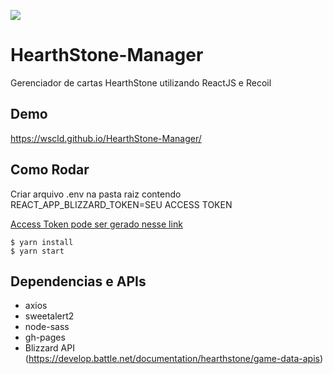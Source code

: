 ![](https://res.cloudinary.com/dble8dnul/image/upload/c_scale,h_470/v1593904874/screenshot-nimbus-capture-2020.07.04-20_19_24_v2x7da.png)

# HearthStone-Manager
Gerenciador de cartas HearthStone utilizando ReactJS e Recoil


## Demo
https://wscld.github.io/HearthStone-Manager/

## Como Rodar
Criar arquivo .env na pasta raiz contendo REACT_APP_BLIZZARD_TOKEN=SEU ACCESS TOKEN

[Access Token pode ser gerado nesse link](https://develop.battle.net/documentation/hearthstone/game-data-apis "Access Token pode ser gerado aqui")

    $ yarn install
    $ yarn start

## Dependencias e APIs
- axios
- sweetalert2
- node-sass
- gh-pages
- Blizzard API (https://develop.battle.net/documentation/hearthstone/game-data-apis)